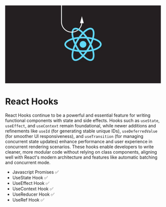 ![React Hook Image](src/assets/image.png)

# React Hooks

React Hooks continue to be a powerful and essential feature for writing functional components with state and side effects. Hooks such as `useState`, `useEffect`, and `useContext` remain foundational, while newer additions and refinements like `useId` (for generating stable unique IDs), `useDeferredValue` (for smoother UI responsiveness), and `useTransition` (for managing concurrent state updates) enhance performance and user experience in concurrent rendering scenarios. These hooks enable developers to write cleaner, more modular code without relying on class components, aligning well with React's modern architecture and features like automatic batching and concurrent mode.

- Javascript Promises ✅
- UseState Hook ✅
- UseEffect Hook ✅
- UseContext Hook ✅
- UseReducer Hook ✅
- UseRef Hook ✅
